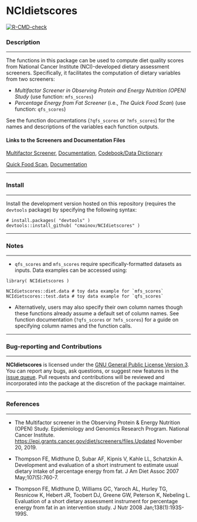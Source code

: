 # NCIdietscores

 <!-- badges: start -->
  [![R-CMD-check](https://github.com/cmainov/NCIdietscores/actions/workflows/R-CMD-check.yaml/badge.svg)](https://github.com/cmainov/NCIdietscores/actions/workflows/R-CMD-check.yaml)
  
  
  <!-- badges: end -->
  
  
### Description
___

The functions in this package can be used to compute diet quality scores from National Cancer Institute (NCI)-developed dietary assessment screeners. Specifically, it facilitates the computation of dietary variables from two screeners:


* *Multifactor Screener in Observing Protein and Energy Nutrition (OPEN) Study* (use function: `mfs_scores`)
* *Percentage Energy from Fat Screener* (i.e., *The Quick Food Scan*) (use function: `qfs_scores`)

See the function documentations (`?qfs_scores` or `?mfs_scores`) for the names and descriptions of the variables each function outputs.


#### Links to the Screeners and Documentation Files
[Multifactor Screener](https://epi.grants.cancer.gov/diet/shortreg/instruments/multifactor-screener-in-open-self-report-version.pdf),
[Documentation](https://epi.grants.cancer.gov/diet/screeners/OPEN.pdf),
[Codebook/Data Dictionary](https://epi.grants.cancer.gov/past-initiatives/open/multifactor/open_multifactor_datadic.pdf)

[Quick Food Scan](https://epi.grants.cancer.gov/diet/shortreg/instruments/percent-energy-from-fat-screener.pdf),
[Documentation](https://epi.grants.cancer.gov/diet/screeners/fat/scoring.html)

___

### Install
___

Install the development version hosted on this repository (requires the `devtools` package) by specifying the following syntax:

```
# install.packages( "devtools" )
devtools::install_github( "cmainov/NCIdietscores" )
```

___

### Notes
___

* `qfs_scores` and `mfs_scores` require specifically-formatted datasets as inputs. Data examples can be accessed using:

```
library( NCIdietscores )

NCIdietscores::diet.data # toy data example for `mfs_scores`
NCIdietscores::test.data # toy data example for `qfs_scores`
```

* Alternatively, users may also specify their own column names though these functions already assume a default set of column names. See function documentation (`?qfs_scores` or `?mfs_scores`) for a guide on specifying column names and the function calls.

___

### Bug-reporting and Contributions
___

**NCIdietscores** is licensed under the [GNU General Public License Version 3](https://www.gnu.org/licenses/gpl-3.0.txt). You can report any bugs, ask questions, or suggest new features in the [issue queue](https://github.com/cmainov/NCIdietscores/issues). Pull requests and contributions will be reviewed and incorporated into the package at the discretion of the package maintainer.

___

### References
___
* The Multifactor screener in the Observing Protein & Energy Nutrition (OPEN) Study. Epidemiology and Genomics Research Program. National Cancer Institute. https://epi.grants.cancer.gov/diet/screeners/files.Updated November 20, 2019.

* Thompson FE, Midthune D, Subar AF, Kipnis V, Kahle LL, Schatzkin A. Development and evaluation of a short instrument to estimate usual dietary intake of percentage energy from fat. J Am Diet Assoc 2007 May;107(5):760-7.

* Thompson FE, Midthune D, Williams GC, Yaroch AL, Hurley TG, Resnicow K, Hebert JR, Toobert DJ, Greene GW, Peterson K, Nebeling L. Evaluation of a short dietary assessment instrument for percentage energy from fat in an intervention study. J Nutr 2008 Jan;138(1):193S-199S.



